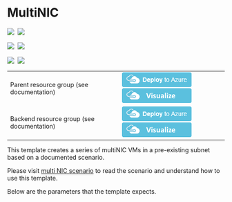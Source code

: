 # MultiNIC

<IMG SRC="https://azurequickstartsservice.blob.core.windows.net/badges/IaaS-Story/11-MultiNIC/PublicLastTestDate.svg" />&nbsp;
<IMG SRC="https://azurequickstartsservice.blob.core.windows.net/badges/IaaS-Story/11-MultiNIC/PublicDeployment.svg" />&nbsp;

<IMG SRC="https://azurequickstartsservice.blob.core.windows.net/badges/IaaS-Story/11-MultiNIC/FairfaxLastTestDate.svg" />&nbsp;
<IMG SRC="https://azurequickstartsservice.blob.core.windows.net/badges/IaaS-Story/11-MultiNIC/FairfaxDeployment.svg" />&nbsp;

<IMG SRC="https://azurequickstartsservice.blob.core.windows.net/badges/IaaS-Story/11-MultiNIC/BestPracticeResult.svg" />&nbsp;
<IMG SRC="https://azurequickstartsservice.blob.core.windows.net/badges/IaaS-Story/11-MultiNIC/CredScanResult.svg" />&nbsp;

<table><tr><td>Parent resource group (see documentation)</td>
<td>
<a href="https://portal.azure.com/#create/Microsoft.Template/uri/https%3A%2F%2Fraw.githubusercontent.com%2FAzure%2Fazure-quickstart-templates%2Fmaster%2FIaaS-Story%2F11-MultiNIC%2Fprerequisites.json" target="_blank"><img src="https://raw.githubusercontent.com/Azure/azure-quickstart-templates/master/1-CONTRIBUTION-GUIDE/images/deploytoazure.png"/></a>
<a href="http://armviz.io/#/?load=https%3A%2F%2Fraw.githubusercontent.com%2FAzure%2Fazure-quickstart-templates%2Fmaster%2FIaaS-Story%2F11-MultiNIC%2Fprerequisites.json" target="_blank"><img src="https://raw.githubusercontent.com/Azure/azure-quickstart-templates/master/1-CONTRIBUTION-GUIDE/images/visualizebutton.png"/></a>
</td></tr>
<tr><td>Backend resource group (see documentation)</td>
<td>
<a href="https://portal.azure.com/#create/Microsoft.Template/uri/https%3A%2F%2Fraw.githubusercontent.com%2FAzure%2Fazure-quickstart-templates%2Fmaster%2FIaaS-Story%2F11-MultiNIC%2Fazuredeploy.json" target="_blank"><img src="https://raw.githubusercontent.com/Azure/azure-quickstart-templates/master/1-CONTRIBUTION-GUIDE/images/deploytoazure.png"/></a>
<a href="http://armviz.io/#/?load=https%3A%2F%2Fraw.githubusercontent.com%2FAzure%2Fazure-quickstart-templates%2Fmaster%2FIaaS-Story%2F11-MultiNIC%2Fazuredeploy.json" target="_blank"><img src="https://raw.githubusercontent.com/Azure/azure-quickstart-templates/master/1-CONTRIBUTION-GUIDE/images/visualizebutton.png"/></a>
</td></tr></table>

This template creates a series of multiNIC VMs in a pre-existing subnet based on a documented scenario.

Please visit [multi NIC scenario](https://azure.microsoft.com/documentation/articles/virtual-network-deploy-multinic-arm-template/) to read the scenario and understand how to use this template.

Below are the parameters that the template expects.


